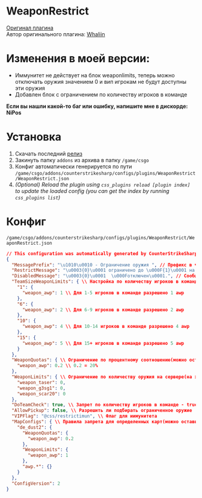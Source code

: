 # WeaponRestrict
[Оригинал плагина](https://github.com/CS2Plugins/WeaponRestrict) </br>
Автор оригинального плагина: [Whaliin](https://github.com/Whaliin)

# Изменения в моей версии:
- Иммунитет не действует на блок weaponlimits, теперь можно отключать оружия значением 0 и вип игрокам не будут доступны эти оружия
- Добавлен блок с ограничением по количеству игроков в команде

**Если вы нашли какой-то баг или ошибку, напишите мне в дискорде: NiPos**

# Установка
1. Скачать последний [релиз](https://github.com/Nip0s/Restrict-weapon/releases)
2. Закинуть папку `addons` из архива в папку `/game/csgo`
3. Конфиг автоматически генерируется по пути `/game/csgo/addons/counterstrikesharp/configs/plugins/WeaponRestrict/WeaponRestrict.json` 
6. *(Optional) Reload the plugin using `css_plugins reload [plugin index]` to update the loaded config (you can get the index by running `css_plugins list`)*

# Конфиг
`/game/csgo/addons/counterstrikesharp/configs/plugins/WeaponRestrict/WeaponRestrict.json` 
```json
// This configuration was automatically generated by CounterStrikeSharp for plugin 'WeaponRestrict', at 2024.03.19 05:01:27
{
  "MessagePrefix": "\u1010\u0010 - Ограничение оружия ", // Префикс в чате
  "RestrictMessage": "\u0003{0}\u0001 ограничено до \u000F{1}\u0001 на команду.", // Сообщение в начале раунда
  "DisabledMessage": "\u0003{0}\u0001  \u000Fотключен\u0001.", // Сообщение об отключенном оружии 
  "TeamSizeWeaponLimits": { \\ Настройка по количеству игроков в команде
    "1": {
      "weapon_awp": 1 \\ Для 1-5 игроков в команде разрешено 1 awp 
    },
    "6": {
      "weapon_awp": 2 \\ Для 6-9 игроков в команде разрешено 2 awp
    },
    "10": {
      "weapon_awp": 4 \\ Для 10-14 игроков в команде разрешено 4 awp
    },
    "15": {
      "weapon_awp": 5 \\ Для 15+ игроков в команде разрешено 5 awp
    }
  },
  "WeaponQuotas": { \\ Ограничение по процентному соотношению(можно оставить блок пустым)
    "weapon_awp": 0.2 \\ 0.2 = 20% 
  },
  "WeaponLimits": { \\ Ограничение по количеству оружия на сервере(на этот блок иммунитет не действует)
    "weapon_taser": 0,
    "weapon_g3sg1": 0,
    "weapon_scar20": 0
  },
  "DoTeamCheck": true, \\ Запрет по количеству игроков в команде - true, по общему количеству false
  "AllowPickup": false, \\ Разрешить ли подбирать ограниченное оружие
  "VIPFlag": "@css/restrictimun", \\ Флаг для иимунитета
  "MapConfigs": { \\ Правила запрета для определенных карт(можно оставить пустым)
    "de_dust2": {
      "WeaponQuotas": {
        "weapon_awp": 0.2
      },
      "WeaponLimits": {
        "weapon_awp": 1
      },
      "awp.*": {}
    }
  },
  "ConfigVersion": 2
}
```
```
